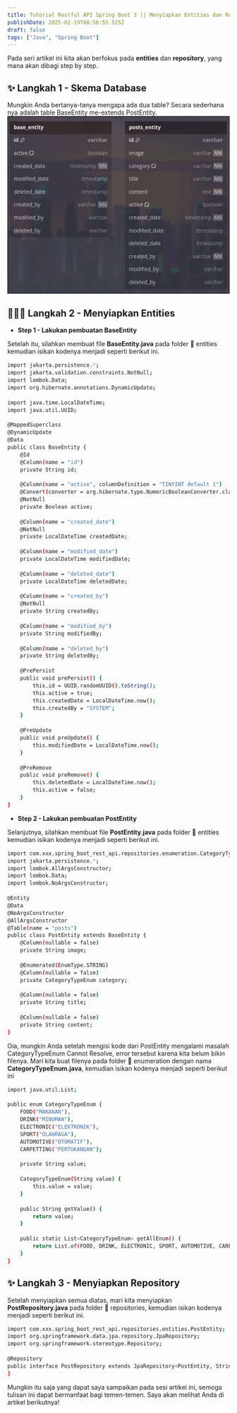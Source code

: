 ```yaml
---
title: Tutorial Restful API Spring Boot 3 || Menyiapkan Entities dan Repository untuk Post
publishDate: 2025-02-19T08:56:55.525Z
draft: false
tags: ["Java", "Spring Boot"]
---
```


Pada seri artikel ini kita akan berfokus pada **entities** dan **repository**, yang mana akan dibagi step by step.

## ✨ Langkah 1 - Skema Database 

Mungkin Anda bertanya-tanya mengapa ada dua table? Secara sederhana nya adalah table BaseEntity me-extends PostEntity.
![Langkah-6](../../images/langkah-6.jpeg)

## 👨🏻‍💻 Langkah 2 - Menyiapkan Entities

- **Step 1 - Lakukan pembuatan BaseEntity**

Setelah itu, silahkan membuat file **BaseEntity.java** pada folder 📂 entities kemudian isikan kodenya menjadi seperti berikut ini.

```bash
import jakarta.persistence.*;
import jakarta.validation.constraints.NotNull;
import lombok.Data;
import org.hibernate.annotations.DynamicUpdate;

import java.time.LocalDateTime;
import java.util.UUID;

@MappedSuperclass
@DynamicUpdate
@Data
public class BaseEntity {
    @Id
    @Column(name = "id")
    private String id;

    @Column(name = "active", columnDefinition = "TINYINT default 1")
    @Convert(converter = org.hibernate.type.NumericBooleanConverter.class)
    @NotNull
    private Boolean active;

    @Column(name = "created_date")
    @NotNull
    private LocalDateTime createdDate;

    @Column(name = "modified_date")
    private LocalDateTime modifiedDate;

    @Column(name = "deleted_date")
    private LocalDateTime deletedDate;

    @Column(name = "created_by")
    @NotNull
    private String createdBy;

    @Column(name = "modified_by")
    private String modifiedBy;

    @Column(name = "deleted_by")
    private String deletedBy;

    @PrePersist
    public void prePersist() {
        this.id = UUID.randomUUID().toString();
        this.active = true;
        this.createdDate = LocalDateTime.now();
        this.createdBy = "SYSTEM";
    }

    @PreUpdate
    public void preUpdate() {
        this.modifiedDate = LocalDateTime.now();
    }

    @PreRemove
    public void preRemove() {
        this.deletedDate = LocalDateTime.now();
        this.active = false;
    }
}
```

- **Step 2 - Lakukan pembuatan PostEntity**

Selanjutnya, silahkan membuat file **PostEntity.java** pada folder 📂 entities kemudian isikan kodenya menjadi seperti berikut ini.

```bash
import com.xxx.spring_boot_rest_api.repositories.enumeration.CategoryTypeEnum;
import jakarta.persistence.*;
import lombok.AllArgsConstructor;
import lombok.Data;
import lombok.NoArgsConstructor;

@Entity
@Data
@NoArgsConstructor
@AllArgsConstructor
@Table(name = "posts")
public class PostEntity extends BaseEntity {
    @Column(nullable = false)
    private String image;

    @Enumerated(EnumType.STRING)
    @Column(nullable = false)
    private CategoryTypeEnum category;

    @Column(nullable = false)
    private String title;

    @Column(nullable = false)
    private String content;
}
```

Oia, mungkin Anda setelah mengisi kode dari PostEntity mengalami masalah CategoryTypeEnum Cannot Resolve, error tersebut karena kita belum bikin filenya. Mari kita buat filenya pada folder 📂 enumeration dengan nama **CategoryTypeEnum.java**, kemudian isikan kodenya menjadi seperti berikut ini

```bash
import java.util.List;

public enum CategoryTypeEnum {
    FOOD("MAKANAN"),
    DRINK("MINUMAN"),
    ELECTRONIC("ELEKTRONIK"),
    SPORT("OLAHRAGA"),
    AUTOMOTIVE("OTOMATIF"),
    CARPETTING("PERTUKANGAN");

    private String value;

    CategoryTypeEnum(String value) {
        this.value = value;
    }

    public String getValue() {
        return value;
    }

    public static List<CategoryTypeEnum> getAllEnum() {
        return List.of(FOOD, DRINK, ELECTRONIC, SPORT, AUTOMOTIVE, CARPETTING);
    }
}
```

## ✨ Langkah 3 - Menyiapkan Repository

Setelah menyiapkan semua diatas, mari kita menyiapkan **PostRepository.java** pada folder 📂 repositories, kemudian isikan kodenya menjadi seperti berikut ini.

```bash
import com.xxx.spring_boot_rest_api.repositories.entities.PostEntity;
import org.springframework.data.jpa.repository.JpaRepository;
import org.springframework.stereotype.Repository;

@Repository
public interface PostRepository extends JpaRepository<PostEntity, String> {
}
```

Mungkin itu saja yang dapat saya sampaikan pada sesi artikel ini, semoga tulisan ini dapat bermanfaat bagi temen-temen. Saya akan melihat Anda di artikel berikutnya!